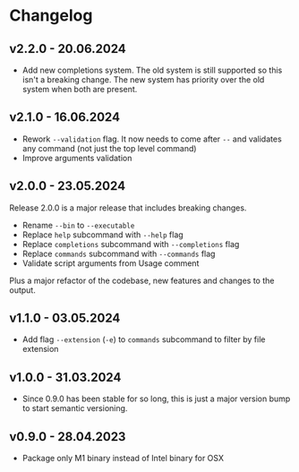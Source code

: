 # Changelog

## v2.2.0 - 20.06.2024

- Add new completions system. The old system is still supported so this isn't a
  breaking change. The new system has priority over the old system when both
  are present.

## v2.1.0 - 16.06.2024

- Rework `--validation` flag. It now needs to come after `--` and validates any
  command (not just the top level command)
- Improve arguments validation

## v2.0.0 - 23.05.2024

Release 2.0.0 is a major release that includes breaking changes.

- Rename `--bin` to `--executable`
- Replace `help` subcommand with `--help` flag
- Replace `completions` subcommand with `--completions` flag
- Replace `commands` subcommand with `--commands` flag
- Validate script arguments from Usage comment

Plus a major refactor of the codebase, new features and changes to the output.

## v1.1.0 - 03.05.2024

- Add flag `--extension` (`-e`) to `commands` subcommand to filter by file extension

## v1.0.0 - 31.03.2024

- Since 0.9.0 has been stable for so long, this is just a major version bump to
  start semantic versioning.

## v0.9.0 - 28.04.2023

- Package only M1 binary instead of Intel binary for OSX
